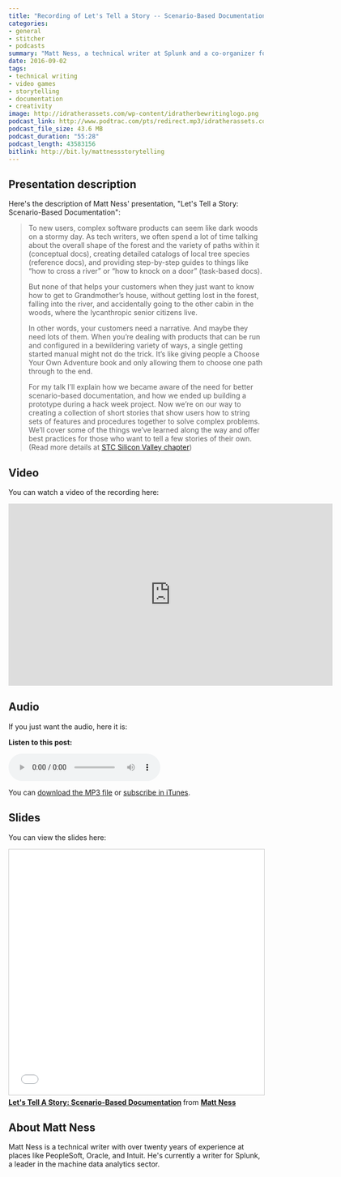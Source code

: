 ```yaml
---
title: "Recording of Let's Tell a Story -- Scenario-Based Documentation, by Matt Ness (STC Silicon Valley Presentation)"
categories:
- general
- stitcher
- podcasts
summary: "Matt Ness, a technical writer at Splunk and a co-organizer for WTD San Francisco, recently gave a presentation to the STC Silicon Valley chapter called Let's Tell a Story: Scenario-Based Documentation. In this presentation, Matt talks about ways to integrate storytelling techniques into documentation, drawing upon his experience as a Dungeons and Dragons player and his player experience from other video game or fantasy worlds. To help users on their journeys and quests, you need a narrative to guide them and a manual to help them overcome obstacles. Video, slides, and audio from the presentation are included in this post."
date: 2016-09-02
tags:
- technical writing
- video games
- storytelling
- documentation
- creativity
image: http://idratherassets.com/wp-content/idratherbewritinglogo.png
podcast_link: http://www.podtrac.com/pts/redirect.mp3/idratherassets.com/podcasts/mattness.mp3
podcast_file_size: 43.6 MB
podcast_duration: "55:28"
podcast_length: 43583156 
bitlink: http://bit.ly/mattnessstorytelling
---
```


## Presentation description

Here's the description of Matt Ness' presentation, "Let's Tell a Story: Scenario-Based Documentation":

> To new users, complex software products can seem like dark woods on a stormy day. As tech writers, we often spend a lot of time talking about the overall shape of the forest and the variety of paths within it (conceptual docs), creating detailed catalogs of local tree species (reference docs), and providing step-by-step guides to things like “how to cross a river” or “how to knock on a door” (task-based docs).
> 
> But none of that helps your customers when they just want to know how to get to Grandmother’s house, without getting lost in the forest, falling into the river, and accidentally going to the other cabin in the woods, where the lycanthropic senior citizens live.
> 
> In other words, your customers need a narrative. And maybe they need lots of them. When you’re dealing with products that can be run and configured in a bewildering variety of ways, a single getting started manual might not do the trick. It’s like giving people a Choose Your Own Adventure book and only allowing them to choose one path through to the end.
> 
> For my talk I’ll explain how we became aware of the need for better scenario-based documentation, and how we ended up building a prototype during a hack week project. Now we’re on our way to creating a collection of short stories that show users how to string sets of features and procedures together to solve complex problems. We’ll cover some of the things we’ve learned along the way and offer best practices for those who want to tell a few stories of their own. (Read more details at [STC Silicon Valley chapter](http://www.stc-siliconvalley.org/2016/05/02/scenario-based-documentation/))

## Video

You can watch a video of the recording here: 

<iframe width="640" height="360" src="https://www.youtube.com/embed/dq5Fqt6VMIY" frameborder="0" allowfullscreen></iframe>

## Audio

If you just want the audio, here it is: 

<div class="audioControls">
<p><b>Listen to this post:</b></p>
<p><audio controls="controls"><source src="http://www.podtrac.com/pts/redirect.mp3/idratherassets.com/podcasts/mattness.mp3" type="audio/mpeg" /></audio></p>

<p>You can <a href="http://www.podtrac.com/pts/redirect.mp3/idratherassets.com/podcasts/mattness.mp3" alt="Recording of Let's Tell a Story -- Scenario-Based Documentation">download the MP3 file</a> or <a href="https://itunes.apple.com/us/podcast/id-rather-be-writing-podcast/id277365275">subscribe in iTunes</a>.</p>
</div>

## Slides

You can view the slides here: 

<iframe src="//www.slideshare.net/slideshow/embed_code/key/Lh5crGL4W1b8Ax" width="595" height="485" frameborder="0" marginwidth="0" marginheight="0" scrolling="no" style="border:1px solid #CCC; border-width:1px; margin-bottom:5px; max-width: 100%;" allowfullscreen> </iframe> <div style="margin-bottom:5px"> <strong> <a href="//www.slideshare.net/MattNess1/lets-tell-a-story-scenariobased-documentation" title="Let&#x27;s Tell A Story: Scenario-Based Documentation" target="_blank">Let&#x27;s Tell A Story: Scenario-Based Documentation</a> </strong> from <strong><a href="//www.slideshare.net/MattNess1" target="_blank">Matt Ness</a></strong> </div>

## About Matt Ness

Matt Ness is a technical writer with over twenty years of experience at places like PeopleSoft, Oracle, and Intuit. He's currently a writer for Splunk, a leader in the machine data analytics sector.